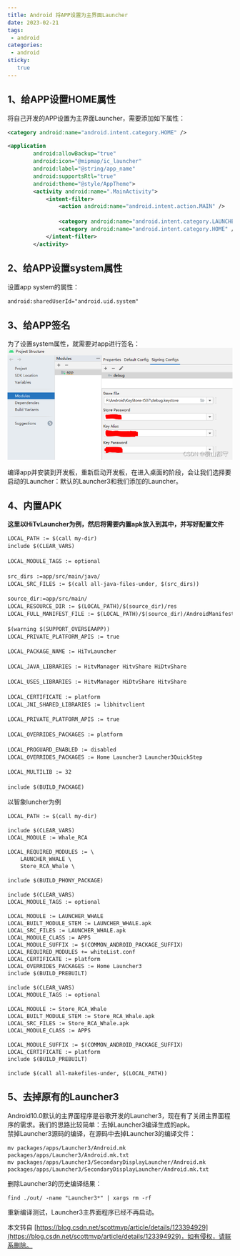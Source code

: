```yaml
---
title: Android 将APP设置为主界面Launcher
date: 2023-02-21
tags:
 - android
categories: 
 - android
sticky: 
   true
---
```


1、给APP设置HOME属性
--------------------------------------------------------------------------

将自己开发的APP设置为主界面Launcher，需要添加如下属性：

```xml
<category android:name="android.intent.category.HOME" />
```

```xml
<application
        android:allowBackup="true"
        android:icon="@mipmap/ic_launcher"
        android:label="@string/app_name"
        android:supportsRtl="true"
        android:theme="@style/AppTheme">
        <activity android:name=".MainActivity">
            <intent-filter>
                <action android:name="android.intent.action.MAIN" />

                <category android:name="android.intent.category.LAUNCHER" />
                <category android:name="android.intent.category.HOME" />
            </intent-filter>
        </activity>
```

2、给APP设置system属性
----------------------------------------------------------------------------

设置app system的属性：

```xml
android:sharedUserId="android.uid.system"
```

3、给APP签名
--------------------------------------------------------------------

为了设置system属性，就需要对app进行签名：  
![在这里插入图片描述](https://raw.githubusercontent.com/shug666/image/main/images/357f8c8a3f394329b9081fcd8b07d42c.png)  

编译app并安装到开发板，重新启动开发板，在进入桌面的阶段，会让我们选择要启动的Launcher：默认的Launcher3和我们添加的Launcher。

## 4、内置APK

**这里以HiTvLauncher为例，然后将需要内置apk放入到其中，并写好配置文件**

```xml
LOCAL_PATH := $(call my-dir)
include $(CLEAR_VARS)

LOCAL_MODULE_TAGS := optional

src_dirs :=app/src/main/java/
LOCAL_SRC_FILES := $(call all-java-files-under, $(src_dirs))

source_dir:=app/src/main/
LOCAL_RESOURCE_DIR := $(LOCAL_PATH)/$(source_dir)/res
LOCAL_FULL_MANIFEST_FILE := $(LOCAL_PATH)/$(source_dir)/AndroidManifest.xml

$(warning $(SUPPORT_OVERSEAAPP))
LOCAL_PRIVATE_PLATFORM_APIS := true

LOCAL_PACKAGE_NAME := HiTvLauncher

LOCAL_JAVA_LIBRARIES := HitvManager HitvShare HiDtvShare

LOCAL_USES_LIBRARIES := HitvManager HiDtvShare HitvShare

LOCAL_CERTIFICATE := platform
LOCAL_JNI_SHARED_LIBRARIES := libhitvclient

LOCAL_PRIVATE_PLATFORM_APIS := true

LOCAL_OVERRIDES_PACKAGES := platform

LOCAL_PROGUARD_ENABLED := disabled
LOCAL_OVERRIDES_PACKAGES := Home Launcher3 Launcher3QuickStep

LOCAL_MULTILIB := 32

include $(BUILD_PACKAGE)
```

以智象luncher为例

```
LOCAL_PATH := $(call my-dir)

include $(CLEAR_VARS)
LOCAL_MODULE := Whale_RCA

LOCAL_REQUIRED_MODULES := \
    LAUNCHER_WHALE \
    Store_RCA_Whale \

include $(BUILD_PHONY_PACKAGE)

include $(CLEAR_VARS)
LOCAL_MODULE_TAGS := optional

LOCAL_MODULE := LAUNCHER_WHALE
LOCAL_BUILT_MODULE_STEM := LAUNCHER_WHALE.apk
LOCAL_SRC_FILES := LAUNCHER_WHALE.apk
LOCAL_MODULE_CLASS := APPS
LOCAL_MODULE_SUFFIX := $(COMMON_ANDROID_PACKAGE_SUFFIX)
LOCAL_REQUIRED_MODULES += whiteList.conf
LOCAL_CERTIFICATE := platform
LOCAL_OVERRIDES_PACKAGES := Home Launcher3
include $(BUILD_PREBUILT)

include $(CLEAR_VARS)
LOCAL_MODULE_TAGS := optional

LOCAL_MODULE := Store_RCA_Whale
LOCAL_BUILT_MODULE_STEM := Store_RCA_Whale.apk
LOCAL_SRC_FILES := Store_RCA_Whale.apk
LOCAL_MODULE_CLASS := APPS

LOCAL_MODULE_SUFFIX := $(COMMON_ANDROID_PACKAGE_SUFFIX)
LOCAL_CERTIFICATE := platform
include $(BUILD_PREBUILT)

include $(call all-makefiles-under, $(LOCAL_PATH))
```

5、去掉原有的Launcher3
----------------------------------------------------------------------------

Android10.0默认的主界面程序是谷歌开发的Launcher3，现在有了关闭主界面程序的需求。我们的思路比较简单：去掉Launcher3编译生成的apk。  
禁掉Launcher3源码的编译，在源码中去掉Launcher3的编译文件：

```
mv packages/apps/Launcher3/Android.mk packages/apps/Launcher3/Android.mk.txt
mv packages/apps/Launcher3/SecondaryDisplayLauncher/Android.mk packages/apps/Launcher3/SecondaryDisplayLauncher/Android.mk.txt
```

删除Launcher3的历史编译结果：

```
find ./out/ -name "Launcher3*" | xargs rm -rf
```

重新编译测试，Launcher3主界面程序已经不再启动。

 

  

本文转自 [https://blog.csdn.net/scottmvp/article/details/123394929](https://blog.csdn.net/scottmvp/article/details/123394929)，如有侵权，请联系删除。